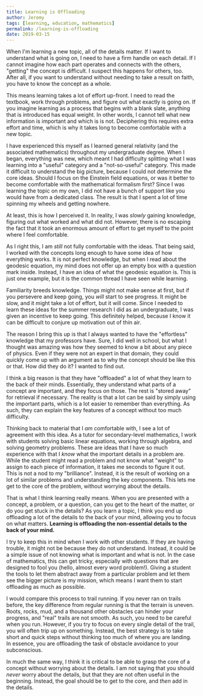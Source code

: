 ```yaml
---
title: Learning is Offloading
author: Jeremy
tags: [learning, education, mathematics]
permalink: /learning-is-offloading
date: 2019-03-15
---
```


When I'm learning a new topic, all of the details matter. If I want to understand what is going on, I need to have a firm handle on each detail. If I cannot imagine how each part operates and connects with the others, "getting" the concept is difficult. I suspect this happens for others, too. After all, if you want to understand without needing to take a result on faith, you have to know the concept as a whole.

This means learning takes a lot of effort up-front. I need to read the textbook, work through problems, and figure out what exactly is going on. If you imagine learning as a process that begins with a blank slate, anything that is introduced has equal weight. In other words, I cannot tell what new information is important and which is is not. Deciphering this requires extra effort and time, which is why it takes long to become comfortable with a new topic.

I have experienced this myself as I learned general relativity (and the associated mathematics) throughout my undergraduate degree. When I began, everything was new, which meant I had difficulty splitting what I was learning into a "useful" category and a "not-so-useful" category. This made it difficult to understand the big picture, because I could not determine the core ideas. Should I focus on the Einstein field equations, or was it better to become comfortable with the mathematical formalism first? Since I was learning the topic on my own, I did not have a bunch of support like you would have from a dedicated class. The result is that I spent a lot of time spinning my wheels and getting nowhere. 

At least, this is how I perceived it. In reality, I was *slowly* gaining knowledge, figuring out what worked and what did not. However, there is no escaping the fact that it took an enormous amount of effort to get myself to the point where I feel comfortable.

As I right this, I am *still* not fully comfortable with the ideas. That being said, I worked with the concepts long enough to have some idea of how everything works. It is not perfect knowledge, but when I read about the geodesic equation, my mind does not offer up an empty box with a question mark inside. Instead, I have an idea of what the geodesic equation is. This is just one example, but it is the common thread I have seen while learning.

Familiarity breeds knowledge. Things might not make sense at first, but if you persevere and keep going, you *will* start to see progress. It might be slow, and it might take a lot of effort, but it will come. Since I needed to learn these ideas for the summer research I did as an undergraduate, I was given an incentive to keep going. This definitely helped, because I know it can be difficult to conjure up motivation out of thin air.

The reason I bring this up is that I always wanted to have the "effortless" knowledge that my professors have. Sure, I did well in school, but what I thought was amazing was how they seemed to know a bit about any piece of physics. Even if they were not an expert in that domain, they could quickly come up with an argument as to why the concept should be like this or that. How did they do it? I wanted to find out.

I think a big reason is that they have "offloaded" a lot of what they learn to the back of their minds. Essentially, they understand what parts of a concept are important, and they focus on those. The rest is "stored away" for retrieval if necessary. The reality is that a lot can be said by simply using the important parts, which is a lot easier to remember than everything. As such, they can explain the key features of a concept without too much difficulty.

Thinking back to material that I *am* comfortable with, I see a lot of agreement with this idea. As a tutor for secondary-level mathematics, I work with students solving basic linear equations, working through algebra, and solving geometry problems. These are ideas that I have so much experience with that I *know* what the important details in a problem are. While the student might read a problem and not know what "weight" to assign to each piece of information, it takes me seconds to figure it out. This is not a nod to my "brilliance". Instead, it is the result of working on a lot of similar problems and understanding the key components. This lets me get to the core of the problem, without worrying about the details.

That is what I think learning really means. When you are presented with a concept, a problem, or a question, can you get to the heart of the matter, or do you get stuck in the details? As you learn a topic, I think you end up offloading a lot of the details to the back of your mind, allowing you to focus on what matters. **Learning is offloading the non-essential details to the back of your mind.**

I try to keep this in mind when I work with other students. If they are having trouble, it might not be because they do not understand. Instead, it could be a simple issue of not knowing what is important and what is not. In the case of mathematics, this can get tricky, especially with questions that are designed to fool you (hello, almost every word problem!). Giving a student the tools to let them abstract away from a particular problem and let them see the bigger picture is my mission, which means I want them to start offloading as much as possible.

I would compare this process to trail running. If you never ran on trails before, the key difference from regular running is that the terrain is uneven. Roots, rocks, mud, and a thousand other obstacles can hinder your progress, and "real" trails are not smooth. As such, you need to be careful when you run. However, if you try to focus on every single detail of the trail, you will often trip up on something. Instead, the best strategy is to take short and quick steps without thinking too much of where you are landing. In essence, you are offloading the task of obstacle avoidance to your subconscious.

In much the same way, I think it is critical to be able to grasp the core of a concept without worrying about the details. I am not saying that you should *never* worry about the details, but that they are not often useful in the beginning. Instead, the goal should be to get to the core, and *then* add in the details.
